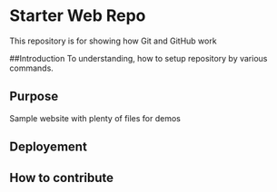 # Starter Web Repo

This repository is for showing how Git and GitHub work

##Introduction
To understanding, how to setup repository by various commands.

## Purpose

Sample website with plenty of files for demos

## Deployement


## How to contribute